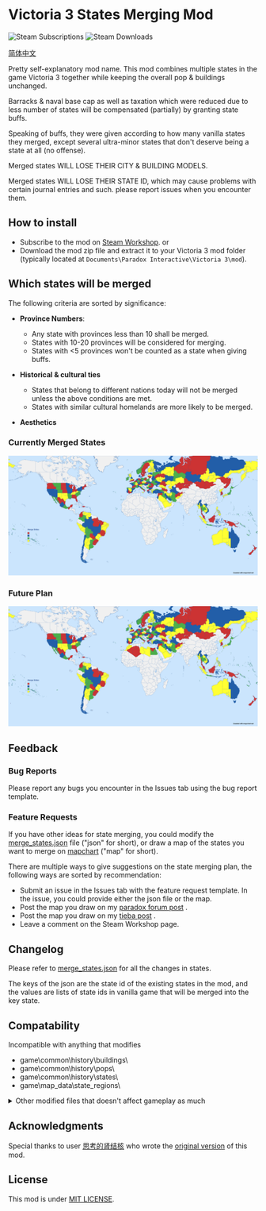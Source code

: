 # Victoria 3 States Merging Mod

![Steam Subscriptions](https://img.shields.io/steam/subscriptions/3371693463?logo=steam&link=https%3A%2F%2Fsteamcommunity.com%2Fsharedfiles%2Ffiledetails%2F%3Fid%3D3371693463)
![Steam Downloads](https://img.shields.io/steam/downloads/3371693463?logo=steam&link=https%3A%2F%2Fsteamcommunity.com%2Fsharedfiles%2Ffiledetails%2F%3Fid%3D3371693463)


[简体中文](README_zh-CN.md)

Pretty self-explanatory mod name. This mod combines multiple states in the game Victoria 3 together while keeping the overall pop & buildings unchanged.

Barracks & naval base cap as well as taxation which were reduced due to less number of states will be compensated (partially) by granting state buffs.

Speaking of buffs, they were given according to how many vanilla states they merged, except several ultra-minor states that don't deserve being a state at all (no offense).

Merged states WILL LOSE THEIR CITY & BUILDING MODELS.

Merged states WILL LOSE THEIR STATE ID, which may cause problems with certain journal entries and such. please report issues when you encounter them.

## How to install

- Subscribe to the mod on [Steam Workshop](https://steamcommunity.com/sharedfiles/filedetails/?id=3371693463).
or
- Download the mod zip file and extract it to your Victoria 3 mod folder (typically located at `Documents\Paradox Interactive\Victoria 3\mod`).

## Which states will be merged

The following criteria are sorted by significance:

- **Province Numbers**: 
  - Any state with provinces less than 10 shall be merged.
  - States with 10-20 provinces will be considered for merging.
  - States with <5 provinces won't be counted as a state when giving buffs.

- **Historical & cultural ties**
  - States that belong to different nations today will not be merged unless the above conditions are met.
  - States with similar cultural homelands are more likely to be merged.

- **Aesthetics**

### Currently Merged States
![Currently Merged States](Merge_States_current.png)

### Future Plan
![Future Plan](Merge_States_objective.png)

## Feedback

### Bug Reports

Please report any bugs you encounter in the Issues tab using the bug report template.

### Feature Requests

If you have other ideas for state merging, you could modify the [merge_states.json](merge_states.json) file ("json" for short), or draw a map of the states you want to merge on [mapchart](https://www.mapchart.net/victoria-3.html) ("map" for short).

There are multiple ways to give suggestions on the state merging plan, the following ways are sorted by recommendation:

- Submit an issue in the Issues tab with the feature request template. In the issue, you could provide either the json file or the map.
- Post the map you draw on my [paradox forum post](https://forum.paradoxplaza.com/forum/threads/brainstorm-tell-us-about-your-ideal-state-merging-plan.1726629/) .
- Post the map you draw on my [tieba post](https://tieba.baidu.com/p/9433803383?) .
- Leave a comment on the Steam Workshop page.

## Changelog

Please refer to [merge_states.json](merge_states.json) for all the changes in states.

The keys of the json are the state id of the existing states in the mod, and the values are lists of state ids in vanilla game that will be merged into the key state.

## Compatability

Incompatible with anything that modifies
- game\common\history\buildings\
- game\common\history\pops\
- game\common\history\states\
- game\map_data\state_regions\

<details>

<summary>Other modified files that doesn't affect gameplay as much</summary>

- game\common\ai_strategies
- game\common\character_templates
- game\common\company_types
- game\common\country_definitions
- game\common\country_formation
- game\common\decisions
- game\common\dynamic_country_names
- game\common\flag_definitions
- game\common\history\global
- game\common\journal_entries
- game\common\on_actions
- game\common\scripted_buttons
- game\common\scripted_effects
- game\common\scripted_triggers
- game\events
- game\localization

</details>

## Acknowledgments

Special thanks to user [思考的肾结核](https://steamcommunity.com/profiles/76561198104682926) who wrote the [original version](https://steamcommunity.com/sharedfiles/filedetails/?id=3254683348) of this mod.

## License

This mod is under [MIT LICENSE](LICENSE).
